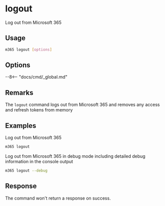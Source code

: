 # logout

Log out from Microsoft 365

## Usage

```sh
m365 logout [options]
```

## Options

--8<-- "docs/cmd/_global.md"

## Remarks

The `logout` command logs out from Microsoft 365 and removes any access and refresh tokens from memory

## Examples

Log out from Microsoft 365

```sh
m365 logout
```

Log out from Microsoft 365 in debug mode including detailed debug information in the console output

```sh
m365 logout --debug
```

## Response

The command won't return a response on success.
